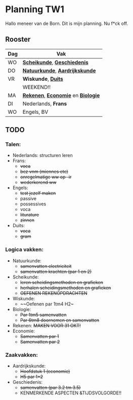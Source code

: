 # Planning TW1

Hallo meneer van de Born. Dit is mijn planning. Nu f*ck off.

## Rooster

| Dag  | Vak |
| ------------- | ------------- |
| WO  | **[Scheikunde](Scheikunde)**, **[Geschiedenis](Geschiedenis)**  |
| DO  | **[Natuurkunde](Natuurkunde)**, **[Aardrijkskunde](Aardrijkskunde)**  |
| VR  | **Wiskunde**, **[Duits](Duits)** |
|  | WEEKEND!! |
| MA | **[Rekenen](Rekenen)**, **[Economie](Economie)** en **[Biologie](Biologie)**  |
| DI  | Nederlands, **Frans**  |
| WO  | Engels, BV  |

## TODO
### Talen:

- Nederlands: structuren leren
- Frans:
	- ~~voca~~
	- ~~bez vnm (miennes etc)~~
	- ~~onregelmatige ww op -ir~~
	- ~~wederkerend ww~~
- Engels:
	- ~~test jezelf maken~~
	- passive
	- possessives
	- voca
	- ~~liturature~~
	- ~~zinnen~~
- Duits:
	- ~~voca~~
	- ~~gram~~

### Logica vakken:

- Natuurkunde:
	- ~~samenvatten electriciteit~~
	- ~~samenvatten krachten (par 1 en 2)~~
- Scheikunde:
	- ~~leren scheidingsmethoden en grafieken~~
	- ~~herhalen scheidingsmethoden en grafieken~~
	- ~~OEFENEN REKENOPDRACHTEN~~
- Wiskunde: 
	- ~~Oefenen par 1tm4 H2~
- Biologie: 
	- ~~Par 1tm5 samenvatten~~
	- ~~Par 6tm8 doornemen en samenvatten~~
- Rekenen: ~~MAKEN VOOR 31 OKT!~~
- Economie: 
	- ~~Samenvatten par 1~~
	- ~~Samenvatten par 2~~

### Zaakvakken:

- Aardrijkskunde:
	- ~~Hoofdstuk 1 (economie)~~
	- ~~H5 par 1+2~~
- Geschiedenis:
	- ~~samenvatten (par 3.2 tm 3.5)~~
	- KENMERKENDE ASPECTEN &TIJDSVOLGORDE!!